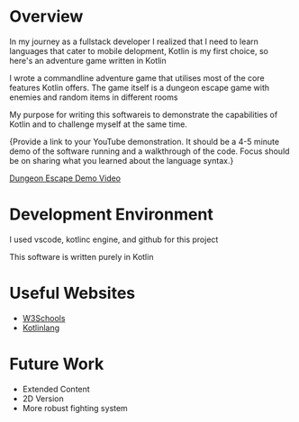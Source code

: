 # Overview

In my journey as a fullstack developer I realized that I need to learn languages that cater to mobile delopment, Kotlin is my first choice, so here's an adventure game written in Kotlin

I wrote a commandline adventure game that utilises most of the core features Kotlin offers. The game itself is a dungeon escape game with enemies and random items in different rooms

My purpose for writing this softwareis to demonstrate the capabilities of Kotlin and to challenge myself at the same time.

{Provide a link to your YouTube demonstration. It should be a 4-5 minute demo of the software running and a walkthrough of the code. Focus should be on sharing what you learned about the language syntax.}

[Dungeon Escape Demo Video](https://www.youtube.com/watch?v=H0iMwIUjjA8)

# Development Environment

I used vscode, kotlinc engine, and github for this project

This software is written purely in Kotlin

# Useful Websites

- [W3Schools](https://www.w3schools.com/KOTLIN/index.php)
- [Kotlinlang](https://kotlinlang.org/docs/home.html)

# Future Work

- Extended Content
- 2D Version
- More robust fighting system
